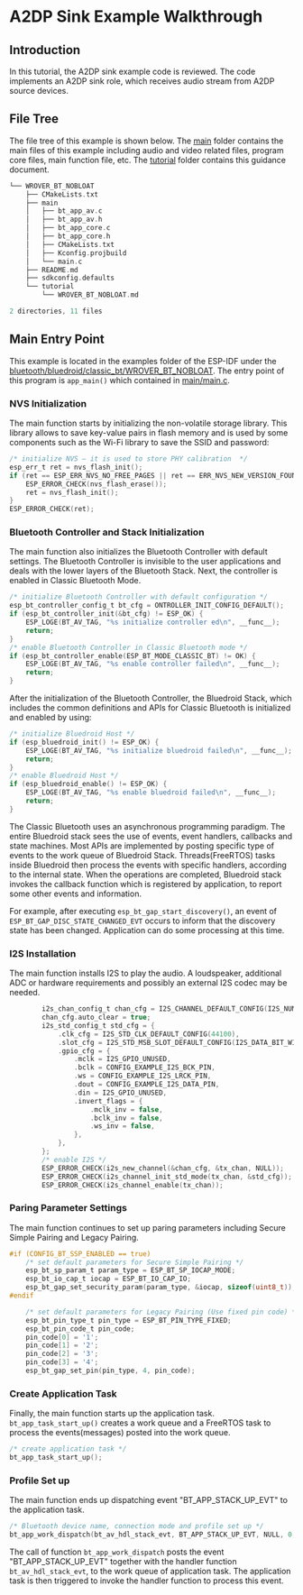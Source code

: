 # A2DP Sink Example Walkthrough

## Introduction

In this tutorial, the A2DP sink example code is reviewed. The code implements an A2DP sink role, which receives audio stream from A2DP source devices.

## File Tree

The file tree of this example is shown below. The [main](../main) folder contains the main files of this example including audio and video related files, program core files, main function file, etc. The [tutorial](../tutorial) folder contains this guidance document.

```c
└── WROVER_BT_NOBLOAT
    ├── CMakeLists.txt
    ├── main
    │   ├── bt_app_av.c
    │   ├── bt_app_av.h
    │   ├── bt_app_core.c
    │   ├── bt_app_core.h
    │   ├── CMakeLists.txt
    │   ├── Kconfig.projbuild
    │   └── main.c
    ├── README.md
    ├── sdkconfig.defaults
    └── tutorial
        └── WROVER_BT_NOBLOAT.md

2 directories, 11 files
```

## Main Entry Point

This example is located in the examples folder of the ESP-IDF under the [bluetooth/bluedroid/classic_bt/WROVER_BT_NOBLOAT](../). The entry point of this program is `app_main()` which contained in [main/main.c](../main/main.c).

### NVS Initialization

The main function starts by initializing the non-volatile storage library. This library allows to save key-value pairs in flash memory and is used by some components such as the Wi-Fi library to save the SSID and password:

```c
/* initialize NVS — it is used to store PHY calibration  */
esp_err_t ret = nvs_flash_init();
if (ret == ESP_ERR_NVS_NO_FREE_PAGES || ret == ERR_NVS_NEW_VERSION_FOUND) {
    ESP_ERROR_CHECK(nvs_flash_erase());
    ret = nvs_flash_init();
}
ESP_ERROR_CHECK(ret);
```

### Bluetooth Controller and Stack Initialization

The main function also initializes the Bluetooth Controller with default settings. The Bluetooth Controller is invisible to the user applications and deals with the lower layers of the Bluetooth Stack. Next, the controller is enabled in Classic Bluetooth Mode.

```c
/* initialize Bluetooth Controller with default configuration */
esp_bt_controller_config_t bt_cfg = ONTROLLER_INIT_CONFIG_DEFAULT();
if (esp_bt_controller_init(&bt_cfg) != ESP_OK) {
    ESP_LOGE(BT_AV_TAG, "%s initialize controller ed\n", __func__);
    return;
}
/* enable Bluetooth Controller in Classic Bluetooth mode */
if (esp_bt_controller_enable(ESP_BT_MODE_CLASSIC_BT) != OK) {
    ESP_LOGE(BT_AV_TAG, "%s enable controller failed\n", __func__);
    return;
}
```

After the initialization of the Bluetooth Controller, the Bluedroid Stack, which includes the common definitions and APIs for Classic Bluetooth is initialized and enabled by using:

```c
/* initialize Bluedroid Host */
if (esp_bluedroid_init() != ESP_OK) {
    ESP_LOGE(BT_AV_TAG, "%s initialize bluedroid failed\n", __func__);
    return;
}
/* enable Bluedroid Host */
if (esp_bluedroid_enable() != ESP_OK) {
    ESP_LOGE(BT_AV_TAG, "%s enable bluedroid failed\n", __func__);
    return;
}
```

The Classic Bluetooth uses an asynchronous programming paradigm. The entire Bluedroid stack sees the use of events, event handlers, callbacks and state machines. Most APIs are implemented by posting specific type of events to the work queue of Bluedroid Stack. Threads(FreeRTOS) tasks inside Bluedroid then process the events with specific handlers, according to the internal state. When the operations are completed, Bluedroid stack invokes the callback function which is registered by application, to report some other events and information.

For example, after executing `esp_bt_gap_start_discovery()`, an event of `ESP_BT_GAP_DISC_STATE_CHANGED_EVT` occurs to inform that the discovery state has been changed. Application can do some processing at this time.

### I2S Installation

The main function installs I2S to play the audio. A loudspeaker, additional ADC or hardware requirements and possibly an external I2S codec may be needed.

```c
        i2s_chan_config_t chan_cfg = I2S_CHANNEL_DEFAULT_CONFIG(I2S_NUM_0, I2S_ROLE_MASTER);
        chan_cfg.auto_clear = true;
        i2s_std_config_t std_cfg = {
            .clk_cfg = I2S_STD_CLK_DEFAULT_CONFIG(44100),
            .slot_cfg = I2S_STD_MSB_SLOT_DEFAULT_CONFIG(I2S_DATA_BIT_WIDTH_16BIT, I2S_SLOT_MODE_STEREO),
            .gpio_cfg = {
                .mclk = I2S_GPIO_UNUSED,
                .bclk = CONFIG_EXAMPLE_I2S_BCK_PIN,
                .ws = CONFIG_EXAMPLE_I2S_LRCK_PIN,
                .dout = CONFIG_EXAMPLE_I2S_DATA_PIN,
                .din = I2S_GPIO_UNUSED,
                .invert_flags = {
                    .mclk_inv = false,
                    .bclk_inv = false,
                    .ws_inv = false,
                },
            },
        };
        /* enable I2S */
        ESP_ERROR_CHECK(i2s_new_channel(&chan_cfg, &tx_chan, NULL));
        ESP_ERROR_CHECK(i2s_channel_init_std_mode(tx_chan, &std_cfg));
        ESP_ERROR_CHECK(i2s_channel_enable(tx_chan));
```

### Paring Parameter Settings

The main function continues to set up paring parameters including Secure Simple Pairing and Legacy Pairing.

```c
#if (CONFIG_BT_SSP_ENABLED == true)
    /* set default parameters for Secure Simple Pairing */
    esp_bt_sp_param_t param_type = ESP_BT_SP_IOCAP_MODE;
    esp_bt_io_cap_t iocap = ESP_BT_IO_CAP_IO;
    esp_bt_gap_set_security_param(param_type, &iocap, sizeof(uint8_t));
#endif

    /* set default parameters for Legacy Pairing (Use fixed pin code) */
    esp_bt_pin_type_t pin_type = ESP_BT_PIN_TYPE_FIXED;
    esp_bt_pin_code_t pin_code;
    pin_code[0] = '1';
    pin_code[1] = '2';
    pin_code[2] = '3';
    pin_code[3] = '4';
    esp_bt_gap_set_pin(pin_type, 4, pin_code);
```

### Create Application Task

Finally, the main function starts up the application task. `bt_app_task_start_up()` creates a work queue and a FreeRTOS task to process the events(messages) posted into the work queue.

```c
/* create application task */
bt_app_task_start_up();
```

### Profile Set up

The main function ends up dispatching event "BT_APP_STACK_UP_EVT" to the application task.

```c
/* Bluetooth device name, connection mode and profile set up */
bt_app_work_dispatch(bt_av_hdl_stack_evt, BT_APP_STACK_UP_EVT, NULL, 0, NULL);
```

The call of function `bt_app_work_dispatch` posts the event "BT_APP_STACK_UP_EVT" together with the handler function `bt_av_hdl_stack_evt`, to the work queue of application task. The application task is then triggered to invoke the handler function to process this event.